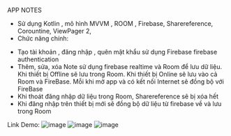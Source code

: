 APP NOTES
 - Sử dụng Kotlin , mô hình MVVM , ROOM , Firebase, Sharereference, Corountine, ViewPager 2, 
 - Chức năng chính:
 + Tạo tài khoản , đăng nhập , quên mật khẩu sử dụng Firebase firebase authentication
 + Thêm, sửa, xóa Note sử dụng firebase realtime và Room để lưu dữ liệu. Khi thiết bị Offline sẽ lưu trong Room. Khi thiết bị Online sẽ lưu vào cả Room và FireBase. Mỗi khi mở app và có kết nối Internet sẽ đồng bộ với FireBase
 + Khi thoát đăng nhập dữ liệu trong Room, Sharereference sẽ bị xóa hết 
 + Khi đăng nhập trên thiết bị mới sẽ đồng bộ dữ liệu từ firebase về và lưu trong Room

Link Demo: 
![image](https://github.com/Duc201/APPNOTE/assets/128071699/863df21e-1980-46a8-8e02-9f2644a04465)
![image](https://github.com/Duc201/APPNOTE/assets/128071699/5844581f-349f-49db-82b0-9ecaddec122a)
![image](https://github.com/Duc201/APPNOTE/assets/128071699/c5f18b51-f6d7-4eba-8cd1-fad1a00111c2)


